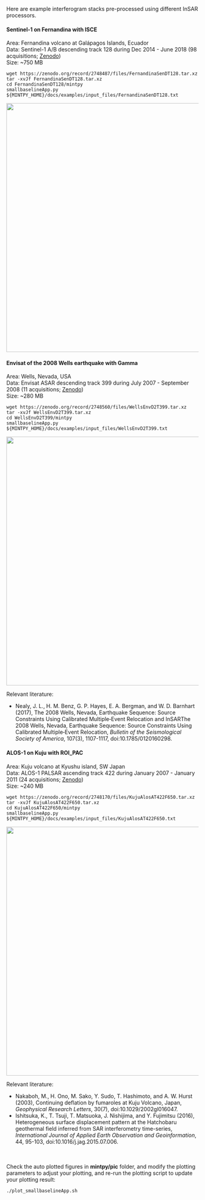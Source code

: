 Here are example interferogram stacks pre-processed using different InSAR processors.

#### Sentinel-1 on Fernandina with ISCE ####

Area: Fernandina volcano at Galápagos Islands, Ecuador     
Data: Sentinel-1 A/B descending track 128 during Dec 2014 - June 2018 (98 acquisitions; [Zenodo](https://zenodo.org/record/2748487))      
Size: ~750 MB     

```
wget https://zenodo.org/record/2748487/files/FernandinaSenDT128.tar.xz
tar -xvJf FernandinaSenDT128.tar.xz
cd FernandinaSenDT128/mintpy
smallbaselineApp.py ${MINTPY_HOME}/docs/examples/input_files/FernandinaSenDT128.txt     
```

<p align="left">
  <img width="650" src="https://yunjunzhang.files.wordpress.com/2019/06/fernandinasendt128_poi.jpg">
</p>

#### Envisat of the 2008 Wells earthquake with Gamma ####

Area: Wells, Nevada, USA       
Data: Envisat ASAR descending track 399 during July 2007 - September 2008 (11 acquisitions; [Zenodo](https://zenodo.org/record/2748560))      
Size: ~280 MB      

```
wget https://zenodo.org/record/2748560/files/WellsEnvD2T399.tar.xz
tar -xvJf WellsEnvD2T399.tar.xz
cd WellsEnvD2T399/mintpy
smallbaselineApp.py ${MINTPY_HOME}/docs/examples/input_files/WellsEnvD2T399.txt
```

<p align="left">
  <img width="650" src="https://yunjunzhang.files.wordpress.com/2019/06/wellsenvd2t399_co_poi.jpg">
</p>

Relevant literature:
+ Nealy, J. L., H. M. Benz, G. P. Hayes, E. A. Bergman, and W. D. Barnhart (2017), The 2008 Wells, Nevada, Earthquake Sequence: Source Constraints Using Calibrated Multiple‐Event Relocation and InSARThe 2008 Wells, Nevada, Earthquake Sequence: Source Constraints Using Calibrated Multiple‐Event Relocation, _Bulletin of the Seismological Society of America_, 107(3), 1107-1117, doi:10.1785/0120160298.

#### ALOS-1 on Kuju with ROI_PAC ####

Area: Kuju volcano at Kyushu island, SW Japan     
Data: ALOS-1 PALSAR ascending track 422 during January 2007 - January 2011 (24 acquisitions; [Zenodo](https://zenodo.org/record/2748170))     
Size: ~240 MB

```
wget https://zenodo.org/record/2748170/files/KujuAlosAT422F650.tar.xz
tar -xvJf KujuAlosAT422F650.tar.xz
cd KujuAlosAT422F650/mintpy
smallbaselineApp.py ${MINTPY_HOME}/docs/examples/input_files/KujuAlosAT422F650.txt     
```

<p align="left">
  <img width="650" src="https://yunjunzhang.files.wordpress.com/2019/06/kujualosat422f650_vel.jpg">
</p>

Relevant literature:
+ Nakaboh, M., H. Ono, M. Sako, Y. Sudo, T. Hashimoto, and A. W. Hurst (2003), Continuing deflation by fumaroles at Kuju Volcano, Japan, _Geophysical Research Letters_, 30(7), doi:10.1029/2002gl016047.
+ Ishitsuka, K., T. Tsuji, T. Matsuoka, J. Nishijima, and Y. Fujimitsu (2016), Heterogeneous surface displacement pattern at the Hatchobaru geothermal field inferred from SAR interferometry time-series, _International Journal of Applied Earth Observation and Geoinformation_, 44, 95-103, doi:10.1016/j.jag.2015.07.006.

<br><br>
Check the auto plotted figures in **mintpy/pic** folder, and modify the plotting parameters to adjust your plotting, and re-run the plotting script to update your plotting result:   

```
./plot_smallbaselineApp.sh
```

